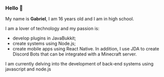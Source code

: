 ### Hello 👋

My name is **Gabriel**, I am 16 years old and I am in high school.

I am a lover of technology and my passion is:
- develop plugins in JavaBukkit;
- create systems using Node.js;
- create mobile apps using React Native.
In addition, I use JDA to create Discord Bots that can be integrated with a Minecraft server.

I am currently delving into the development of back-end systems using javascript and node.js
